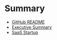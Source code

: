 # Summary

* [GitHub README](README.md)
* [Executive Summary](executive_summary.md)
* [SaaS Startup](saas_startup.md)

